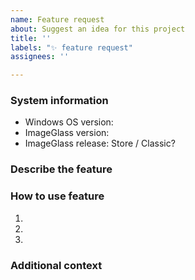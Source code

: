 ```yaml
---
name: Feature request
about: Suggest an idea for this project
title: ''
labels: "✨ feature request"
assignees: ''

---
```


### System information
- Windows OS version: 
- ImageGlass version:
- ImageGlass release: Store / Classic?


### Describe the feature
<!-- Make it SHORT and STRAIGHT FORWARD -->
<!-- Use list bullets to describe, I'm LAZY to read an essay -->


### How to use feature
<!-- List the steps to activate the feature and how other people use it -->
1. 
2. 
3. 


### Additional context
<!-- Add any other context or SCREENSHOTS about the new feature -->


